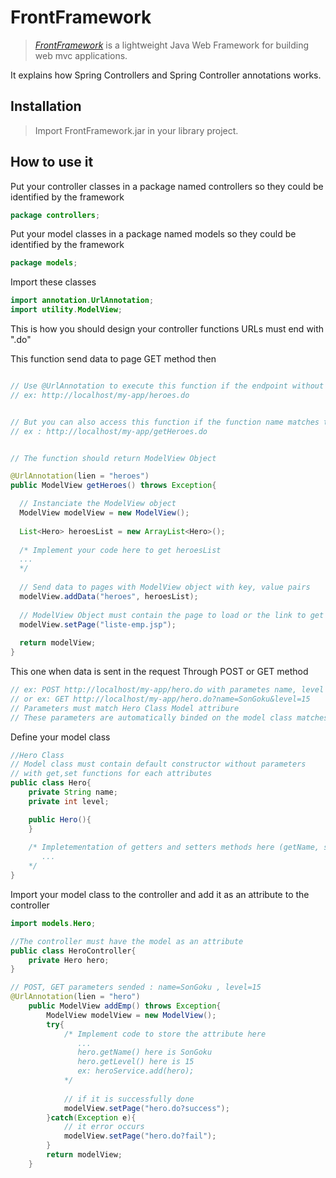 # FrontFramework
> [_FrontFramework_](https://github.com/JaheemHarris/FrontFramework) is a lightweight Java Web Framework for building web mvc applications.

It explains how Spring Controllers and Spring Controller annotations works.

## Installation

> Import FrontFramework.jar in your library project.

## How to use it

Put your controller classes in a package named controllers so they could be identified by the framework

```java
package controllers;
```

Put your model classes in a package named models so they could be identified by the framework
```java
package models;
```

 Import these classes
```java
import annotation.UrlAnnotation;
import utility.ModelView;
```



This is how you should design your controller functions
URLs must end with ".do"




This function send data to page
GET method then
```java

// Use @UrlAnnotation to execute this function if the endpoint without .do at the end matches the value of "lien"
// ex: http://localhost/my-app/heroes.do


// But you can also access this function if the function name matches the endpoint without the .do at the end
// ex : http://localhost/my-app/getHeroes.do


// The function should return ModelView Object

@UrlAnnotation(lien = "heroes")
public ModelView getHeroes() throws Exception{

  // Instanciate the ModelView object
  ModelView modelView = new ModelView();
  
  List<Hero> heroesList = new ArrayList<Hero>();
  
  /* Implement your code here to get heroesList
  ...
  */
  
  // Send data to pages with ModelView object with key, value pairs
  modelView.addData("heroes", heroesList);
  
  // ModelView Object must contain the page to load or the link to get redirected
  modelView.setPage("liste-emp.jsp");
  
  return modelView;
}
```


This one when data is sent in the request
Through POST or GET method

```java
// ex: POST http://localhost/my-app/hero.do with parametes name, level
// or ex: GET http://localhost/my-app/hero.do?name=SonGoku&level=15
// Parameters must match Hero Class Model attribure
// These parameters are automatically binded on the model class matches attributes

```
Define your model class

```java
//Hero Class
// Model class must contain default constructor without parameters
// with get,set functions for each attributes
public class Hero{
    private String name;
    private int level;

    public Hero(){
    }
    
    /* Impletementation of getters and setters methods here (getName, setName, getLevel, setLevel)
       ...
    */
}
```

Import your model class to the controller and add it as an attribute to the controller
```java
import models.Hero;

//The controller must have the model as an attribute
public class HeroController{
    private Hero hero;
}
```


```java
// POST, GET parameters sended : name=SonGoku , level=15
@UrlAnnotation(lien = "hero")
    public ModelView addEmp() throws Exception{
        ModelView modelView = new ModelView();
        try{
            /* Implement code to store the attribute here
               ...
               hero.getName() here is SonGoku
               hero.getLevel() here is 15
               ex: heroService.add(hero);
            */
            
            // if it is successfully done
            modelView.setPage("hero.do?success");
        }catch(Exception e){
            // it error occurs
            modelView.setPage("hero.do?fail");
        }
        return modelView;
    }
```



